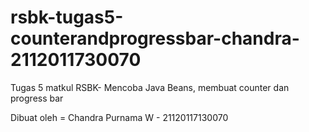 # rsbk-tugas5-counterandprogressbar-chandra-2112011730070
Tugas 5 matkul RSBK- Mencoba Java Beans, membuat counter dan progress bar

Dibuat oleh = Chandra Purnama W - 21120117130070
